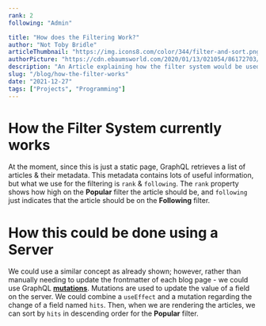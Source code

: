 ```yaml
---
rank: 2
following: "Admin"

title: "How does the Filtering Work?"
author: "Not Toby Bridle"
articleThumbnail: "https://img.icons8.com/color/344/filter-and-sort.png"
authorPicture: "https://cdn.ebaumsworld.com/2020/01/13/021054/86172703/lego-star-wars-profile-4.jpg"
description: "An Article explaining how the filter system would be used."
slug: "/blog/how-the-filter-works"
date: "2021-12-27"
tags: ["Projects", "Programming"]
---
```


# How the Filter System currently works

At the moment, since this is just a static page, GraphQL retrieves a list of articles & their metadata.
This metadata contains lots of useful information, but what we use for the filtering is `rank` & `following`. The `rank` property shows how high on the **Popular** filter the article should be, and `following` just indicates that the article should be on the **Following** filter.

# How this could be done using a Server

We could use a similar concept as already shown; however, rather than manually needing to update the frontmatter of each blog page - we could use GraphQL [**mutations**](https://graphql.org/learn/queries/). Mutations are used to update the value of a field on the server. We could combine a `useEffect` and a mutation regarding the change of a field named `hits`.
Then, when we are rendering the articles, we can sort by `hits` in descending order for the **Popular** filter.
